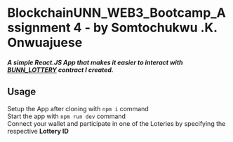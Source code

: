 # BlockchainUNN_WEB3_Bootcamp_Assignment 4 - by Somtochukwu .K. Onwuajuese
##### A simple React.JS App that makes it easier to interact with <a href="https://sepolia.etherscan.io/address/0x6094ccab2a4e2acb515a3f77bed9c2699fbe9107#code" target="blanc">BUNN_LOTTERY</a> contract I created.

## Usage
Setup the App after cloning with <code>npm i</code> command  
Start the app with <code>npm run dev</code> command
<br>
Connect your wallet and participate in one of the Loteries by specifying the respective <strong>Lottery ID</strong>
